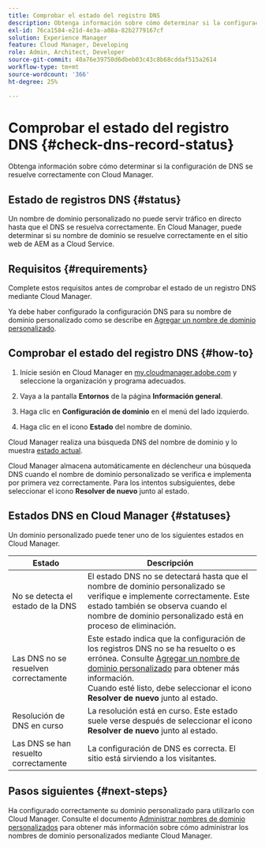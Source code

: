 ```yaml
---
title: Comprobar el estado del registro DNS
description: Obtenga información sobre cómo determinar si la configuración de DNS se resuelve correctamente con Cloud Manager.
exl-id: 76ca1584-e21d-4e3a-a08a-82b2779167cf
solution: Experience Manager
feature: Cloud Manager, Developing
role: Admin, Architect, Developer
source-git-commit: 40a76e39750d6dbeb03c43c8b68cddaf515a2614
workflow-type: tm+mt
source-wordcount: '366'
ht-degree: 25%

---
```



# Comprobar el estado del registro DNS {#check-dns-record-status}

Obtenga información sobre cómo determinar si la configuración de DNS se resuelve correctamente con Cloud Manager.

## Estado de registros DNS {#status}

Un nombre de dominio personalizado no puede servir tráfico en directo hasta que el DNS se resuelva correctamente. En Cloud Manager, puede determinar si su nombre de dominio se resuelve correctamente en el sitio web de AEM as a Cloud Service.

## Requisitos  {#requirements}

Complete estos requisitos antes de comprobar el estado de un registro DNS mediante Cloud Manager.

Ya debe haber configurado la configuración DNS para su nombre de dominio personalizado como se describe en [Agregar un nombre de dominio personalizado](/help/implementing/cloud-manager/custom-domain-names/add-custom-domain-name.md).

## Comprobar el estado del registro DNS {#how-to}

1. Inicie sesión en Cloud Manager en [my.cloudmanager.adobe.com](https://my.cloudmanager.adobe.com/) y seleccione la organización y programa adecuados.

1. Vaya a la pantalla **Entornos** de la página **Información general**.

1. Haga clic en **Configuración de dominio** en el menú del lado izquierdo.

1. Haga clic en el icono **Estado** del nombre de dominio.

Cloud Manager realiza una búsqueda DNS del nombre de dominio y lo muestra [estado actual](#statuses).

Cloud Manager almacena automáticamente en déclencheur una búsqueda DNS cuando el nombre de dominio personalizado se verifica e implementa por primera vez correctamente. Para los intentos subsiguientes, debe seleccionar el icono **Resolver de nuevo** junto al estado.

## Estados DNS en Cloud Manager {#statuses}

Un dominio personalizado puede tener uno de los siguientes estados en Cloud Manager.

| Estado | Descripción |
| --- | --- |
| No se detecta el estado de la DNS | El estado DNS no se detectará hasta que el nombre de dominio personalizado se verifique e implemente correctamente. Este estado también se observa cuando el nombre de dominio personalizado está en proceso de eliminación. |
| Las DNS no se resuelven correctamente | Este estado indica que la configuración de los registros DNS no se ha resuelto o es errónea. Consulte [Agregar un nombre de dominio personalizado](/help/implementing/cloud-manager/custom-domain-names/add-custom-domain-name.md) para obtener más información.<br>Cuando esté listo, debe seleccionar el icono **Resolver de nuevo** junto al estado. |
| Resolución de DNS en curso | La resolución está en curso. Este estado suele verse después de seleccionar el icono **Resolver de nuevo** junto al estado. |
| Las DNS se han resuelto correctamente | La configuración de DNS es correcta. El sitio está sirviendo a los visitantes. |

## Pasos siguientes {#next-steps}

Ha configurado correctamente su dominio personalizado para utilizarlo con Cloud Manager. Consulte el documento [Administrar nombres de dominio personalizados](/help/implementing/cloud-manager/custom-domain-names/managing-custom-domain-names.md) para obtener más información sobre cómo administrar los nombres de dominio personalizados mediante Cloud Manager.
